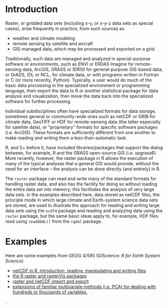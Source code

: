 # Introduction #

Raster, or gridded data sets (including x-y, or x-y-z data sets as special cases), arise frequently in practice, from such sources as

- weather and climate modeling
- remote sensing by satellite and aircraft
- GIS-managed data, which may be processed and exported on a grid.

Traditionally, such data are managed and analyzed in special-purpose software or environments, such as ENVI or ERDAS Imagine for remote-sensing data, ArcGIS, GRASS or IDRISI for general-purpose GIS-based data, or GrADS, IDL or NCL, for climate data, or with programs written in Fortran or C (or more recently, Python).  Typically, a user would do much of the basic data processing in the specialized environment or programming language, then export the data to R or another statistical package for data analysis and visualization, then move the data back into the specialized software for further processing.

Individual subdisciplines often have specialized formats for data storage, sometimes general or community-wide ones such as netCDF or GRIB for climate data, GeoTIFF or HDF for remote-sensing data (the latter especially for satellite data), or "proprietary" formats for specific software packages (i.e. ArcGIS).  These formats are sufficiently different from one another to make reading and writing them a less-than-automatic task.

R, and S+ before it, have included libraries/packages that support the dialog between, for example, R and the GRASS open-source GIS (i.e. spgrass6).  More recently, however, the raster package in R allows the execution of many of the typical analyses that a general GIS would provide, without the need for an interface – the analysis can be done directly (and entirely) in R.  

The `raster` package can read and write many of the standard formats for handling raster data, and also has the facility for doing so without loading the entire data set into memory; this facilitates the analysis of very large data sets.  In the examples described here, data stored as netCDF files, the principle mode in which large climate and Earth-system science data sets are stored, are used to illustrate the approach for reading and writing large data sets using the `ncdf4` package and reading and analyzing data using the `raster` package, but the same basic ideas apply to, for example, HDF files read using `readGDAL()` from the `rgdal` package.

# Examples #

Here are some examples from GEOG 4/595 (GIScience:  *R for Earth System Science*)

- [netCDF in R, introduction, reading, manipulating and writing files](http://geog.uoregon.edu/bartlein/courses/geog490/week04-netCDF.html)
- [the R raster and rasterVis packages](http://geog.uoregon.edu/bartlein/courses/geog490/week04-raster.html)
- [raster and netCDF import and export](http://geog.uoregon.edu/bartlein/courses/geog490/week04-ncdf4-vs-raster.html)
- [extensions of familiar multivariate methods (i.e. PCA) for dealing with hundreds or thousands of variables.](http://geog.uoregon.edu/bartlein/courses/geog490/week10-PCA_highdim.html)

.
